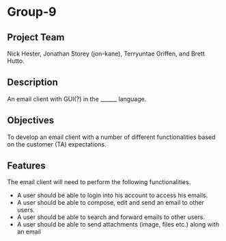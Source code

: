 # Group-9

## Project Team
Nick Hester, Jonathan Storey (jon-kane), Terryuntae Griffen, and Brett Hutto.

## Description
An email client with GUI(?) in the ______ language.

## Objectives
To develop an email client with a number of different functionalities based on the customer (TA) expectations.

## Features
The email client will need to perform the following functionalities.
- A user should be able to login into his account to access his emails.
- A user should be able to compose, edit and send an email to other users.
- A user should be able to search and forward emails to other users.
- A user should be able to send attachments (image, files etc.) along with an email
